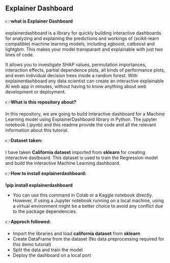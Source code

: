 ## Explainer Dashboard

👉**what is Explainer Dashboard**

explainerdashboard is a library for quickly building interactive dashboards for analyzing and explaining the predictions and workings of (scikit-learn compatible) machine learning models, including xgboost, catboost and lightgbm. This makes your model transparant and explainable with just two lines of code. 

It allows you to investigate SHAP values, permutation importances, interaction effects, partial dependence plots, all kinds of performance plots, and even individual decision trees inside a random forest. With explainerdashboard any data scientist can create an interactive explainable AI web app in minutes, without having to know anything about web development or deployment.

👉**What is this repository about?**

In this repository, we are going to build Interactive dashboard for a Machine Learning model using ExplainerDashboard library in Python. The jupyter notebook (.ipynb) and this readme provide the code and all the relevant information about this tutorial. 

👉**Dataset taken:**

I have taken **California dataset** imported from **sklearn** for creating interactive dastboard. This dataset is used to train the Regression model and build the interactive Machine Learning dashboard.

👉**How to install explainerdashboard:**

  **!pip install explainerdashboard**
  
- You can use this command in Colab or a Kaggle notebook directly. However, if using a Jupyter notebook running on a local machine, using a virtual environment might be a better choice to avoid any conflict due to the package dependencies.

👉**Approch followed:**

- Import the libraries and load **california dataset** from **sklearn**
- Create DataFrame from the dataset (No data preprocessing required for this demo tutorial)
- Split the data and train the model
- Deploy the dashboard on a local port











